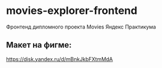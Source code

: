 # movies-explorer-frontend
Фронтенд дипломного проекта Movies Яндекс Практикума

## Макет на фигме: 
https://disk.yandex.ru/d/mBnkJkbFXtmMdA

